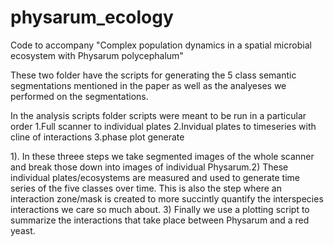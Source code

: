 # physarum_ecology
Code to accompany "Complex population dynamics in a spatial microbial ecosystem with Physarum polycephalum"

These two folder have the scripts for generating the 5 class semantic segmentations mentioned in the paper as well as the analyeses we performed on the segmentations.

In the analysis scripts folder scripts were meant to be run in a particular order 1.Full scanner to individual plates 2.Invidual plates to timeseries with cline of interactions 3.phase plot generate

1). In these threee steps we take segmented images of the whole scanner and break those down into images of individual Physarum.2) These individual plates/ecosystems are measured and used to generate time series of the five classes over time. This is also the step where an interaction zone/mask is created to more succintly quantify the interspecies interactions we care so much about. 3) Finally we use a plotting script to summarize the interactions that take place between Physarum and a red yeast.

